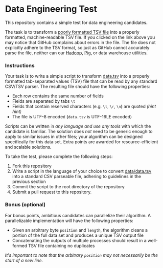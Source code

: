 # Data Engineering Test

This repository contains a simple test for data engineering candidates.

The task is to transform a [poorly formatted TSV file](https://github.com/bit-breakers/data-engineering-test/blob/master/data/data.tsv)
into a properly formatted, machine-readable TSV file. If you clicked on the link above you may notice that GitHub complains about
errors in the file. The file does not explicitly adhere to the TSV format, so just as GitHub cannot accurately parse the file,
neither can our [Hadoop](https://hadoop.apache.org/), [Pig](https://pig.apache.org/), or data warehouse utilities.

### Instructions

Your task is to write a simple script to transform [data.tsv](https://github.com/bit-breakers/data-engineering-test/blob/master/data/data.tsv)
into a properly formatted tab-separated values (TSV) file that can be read by any standard CSV/TSV parser. The resulting file should have the
following properties:

* Each row contains the same number of fields
* Fields are separated by tabs `\t`
* Fields that contain reserved characters (e.g. `\t`, `\r`, `\n`) are quoted *(hint hint)*
* The file is UTF-8 encoded (`data.tsv` is UTF-16LE encoded)

Scripts can be written in *any language and use any tools* with which the candidate is familiar. The solution does *not*
need to be generic enough to apply to similar issues in other files; your algorithm can be designed specifically for this
data set. Extra points are awarded for resource-efficient and scalable solutions.

To take the test, please complete the following steps:

1. Fork this repository
2. Write a script in the language of your choice to convert [data/data.tsv](https://github.com/bit-breakers/data-engineering-test/blob/master/data/data.tsv)
  into a standard CSV parseable file, adhering to guidelines in the previous section
3. Commit the script to the root directory of the repository
4. Submit a pull request to this repository.

### Bonus (optional)

For bonus points, ambitious candidates can parallelize their algorithm. A parallelizable implementation will
have the following properties:

* Given an arbitrary byte `position` and `length`, the algorithm cleans a portion of the full data set and produces
  a unique TSV output file
* Concatenating the outputs of multiple processes should result in a well-formed TSV file containing no duplicates

*It's important to note that the arbitrary `position` may not necessarily be the start of a new line.*
